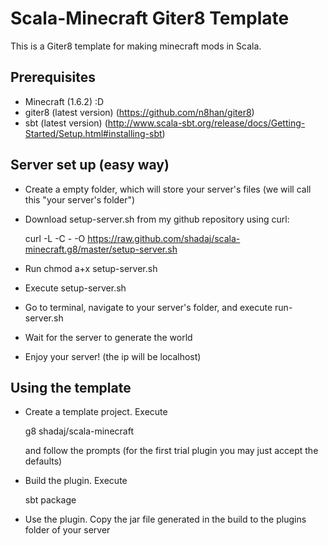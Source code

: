 Scala-Minecraft Giter8 Template
===============================
This is a Giter8 template for making minecraft mods in Scala.

Prerequisites
-------------
* Minecraft (1.6.2) :D
* giter8 (latest version) (https://github.com/n8han/giter8)
* sbt (latest version) (http://www.scala-sbt.org/release/docs/Getting-Started/Setup.html#installing-sbt)

Server set up (easy way)
------------------------
* Create a empty folder, which will store your server's files (we will call this "your server's folder")

* Download setup-server.sh from my github repository using curl:

    curl -L -C - -O https://raw.github.com/shadaj/scala-minecraft.g8/master/setup-server.sh

* Run chmod a+x setup-server.sh

* Execute setup-server.sh

* Go to terminal, navigate to your server's folder, and execute 
    run-server.sh

* Wait for the server to generate the world

* Enjoy your server! (the ip will be localhost)

Using the template
------------------
* Create a template project. Execute

    g8 shadaj/scala-minecraft

  and follow the prompts (for the first trial plugin you may just accept the defaults)
* Build the plugin. Execute

    sbt package
    
* Use the plugin.
  Copy the jar file generated in the build to the plugins folder of your server